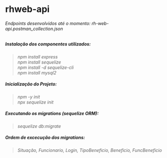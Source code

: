 # rhweb-api
###### Endpoints desenvolvidos até o momento: *rh-web-api.postman_collection.json*

##### Instalação dos componentes utilizados:
> *npm install express* <br>
> *npm install sequelize* <br>
> *npm install -d sequelize-cli* <br>
> *npm install mysql2* <br>
##### *Inicialização do Projeto*:
> *npm -y init* <br>
> *npx sequelize init* <br>
##### Executando os migrations (sequelize ORM):
> *sequelize db:migrate*
##### Ordem de excecução dos migrations: 
> *Situação, Funcionario, Login, TipoBeneficio, Beneficio, FuncBeneficio*

